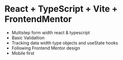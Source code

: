 # React + TypeScript + Vite + FrontendMentor

- Multistep form width react & typescript
- Basic Validaltion
- Tracking data width type objects and useState hooks
- Following Frontend Mentor design
- Mobile first
